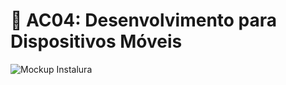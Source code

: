 # 📸 AC04: Desenvolvimento para Dispositivos Móveis
![Mockup Instalura](https://alura.mauricio.dev.br/ac04-mobile.JPG)
